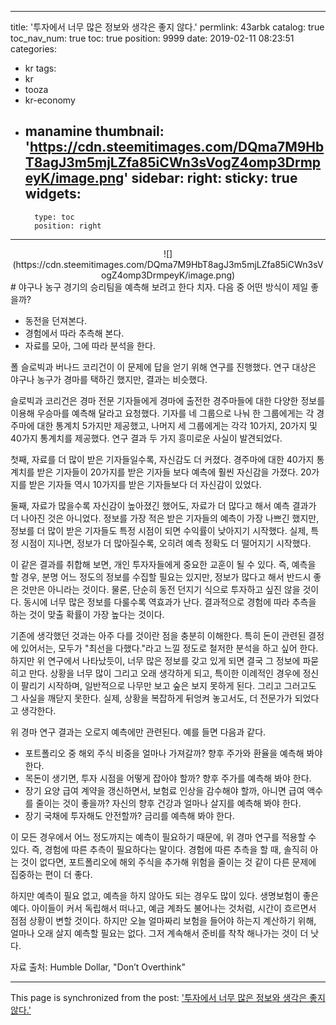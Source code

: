 
---
title: '투자에서 너무 많은 정보와 생각은 좋지 않다.'
permlink: 43arbk
catalog: true
toc_nav_num: true
toc: true
position: 9999
date: 2019-02-11 08:23:51
categories:
- kr
tags:
- kr
- tooza
- kr-economy
- manamine
thumbnail: 'https://cdn.steemitimages.com/DQma7M9HbT8agJ3m5mjLZfa85iCWn3sVogZ4omp3DrmpeyK/image.png'
sidebar:
    right:
        sticky: true
widgets:
    -
        type: toc
        position: right
---


<center>
![](https://cdn.steemitimages.com/DQma7M9HbT8agJ3m5mjLZfa85iCWn3sVogZ4omp3DrmpeyK/image.png)
</center>
#
야구나 농구 경기의 승리팀을 예측해 보려고 한다 치자. 다음 중 어떤 방식이 제일 좋을까?

- 동전을 던져본다.
- 경험에서 따라 추측해 본다.
- 자료를 모아, 그에 따라 분석을 한다.

​폴 슬로빅과 버나드 코리건이 이 문제에 답을 얻기 위해 연구를 진행했다. 연구 대상은 야구나 농구가 경마를 택하긴 했지만, 결과는 비슷했다.

​슬로빅과 코리건은 경마 전문 기자들에게 경마에 출전한 경주마들에 대한 다양한 정보를 이용해 우승마를 예측해 달라고 요청했다. 기자를 네 그룹으로 나눠 한 그룹에게는 각 경주마에 대한 통계치 5가지만 제공했고, 나머지 세 그룹에게는 각각 10가지, 20가지 및 40가지 통계치를 제공했다. 연구 결과 두 가지 흥미로운 사실이 발견되었다.

​첫째, 자료를 더 많이 받은 기자들일수록, 자신감도 더 커졌다. 경주마에 대한 40가지 통계치를 받은 기자들이 20가지를 받은 기자들 보다 예측에 훨씬 자신감을 가졌다. 20가지를 받은 기자들 역시 10가지를 받은 기자들보다 더 자신감이 있었다.

​둘째, 자료가 많을수록 자신감이 높아졌긴 했어도, 자료가 더 많다고 해서 예측 결과가 더 나아진 것은 아니었다. 정보를 가장 적은 받은 기자들의 예측이 가장 나쁘긴 했지만, 정보를 더 많이 받은 기자들도 특정 시점이 되면 수익률이 낮아지기 시작했다. 실제, 특정 시점이 지나면, 정보가 더 많아질수록, 오히려 예측 정확도 더 떨어지기 시작했다.

​이 같은 결과를 취합해 보면, 개인 투자자들에게 중요한 교훈이 될 수 있다. 즉, 예측을 할 경우, 분명 어느 정도의 정보를 수집할 필요는 있지만, 정보가 많다고 해서 반드시 좋은 것만은 아니라는 것이다. 물론, 단순히 동전 던지기 식으로 투자하고 싶진 않을 것이다. 동시에 너무 많은 정보를 다룰수록 역효과가 난다. 결과적으로 경험에 따라 추측을 하는 것이 맞출 확률이 가장 높다는 것이다.

​기존에 생각했던 것과는 아주 다를 것이란 점을 충분히 이해한다. 특히 돈이 관련된 결정에 있어서는, 모두가 "최선을 다했다."라고 느낄 정도로 철저한 분석을 하고 싶어 한다. 하지만 위 연구에서 나타났듯이, 너무 많은 정보를 갖고 있게 되면 결국 그 정보에 파묻히고 만다. 상황을 너무 많이 그리고 오래 생각하게 되고, 특이한 이례적인 경우에 정신이 팔리기 시작하며, 일반적으로 나무만 보고 숲은 보지 못하게 된다. 그리고 그러고도 그 사실을 깨닫지 못한다. 실제, 상황을 복잡하게 뒤엉켜 놓고서도, 더 전문가가 되었다고 생각한다.

위 경마 연구 결과는 오로지 예측에만 관련된다. 예를 들면 다음과 같다.

- 포트폴리오 중 해외 주식 비중을 얼마나 가져갈까? 향후 주가와 환율을 예측해 봐야 한다.
- 목돈이 생기면, 투자 시점을 어떻게 잡아야 할까? 향후 주가를 예측해 봐야 한다.
- 장기 요양 급여 계약을 갱신하면서, 보험료 인상을 감수해야 할까, 아니면 급여 액수를 줄이는 것이 좋을까? 자신의 향후 건강과 얼마나 살지를 예측해 봐야 한다.
- 장기 국채에 투자해도 안전할까? 금리를 예측해 봐야 한다.

​이 모든 경우에서 어느 정도까지는 예측이 필요하기 때문에, 위 경마 연구를 적용할 수 있다. 즉, 경험에 따른 추측이 필요하다는 말이다. 경험에 따른 추측을 할 때, 솔직히 아는 것이 없다면, 포트폴리오에 해외 주식을 추가해 위험을 줄이는 것 같이 다른 문제에 집중하는 편이 더 좋다.

​하지만 예측이 필요 없고, 예측을 하지 않아도 되는 경우도 많이 있다. 생명보험이 좋은 예다. 아이들이 커서 독립해서 떠나고, 예금 계좌도 불어나는 것처럼, 시간이 흐르면서 점점 상황이 변할 것이다. 하지만 오늘 얼마짜리 보험을 들어야 하는지 계산하기 위해, 얼마나 오래 살지 예측할 필요는 없다. 그저 계속해서 준비를 착착 해나가는 것이 더 낫다.

​자료 출처: Humble Dollar, "Don’t Overthink"

- - -

This page is synchronized from the post: ['투자에서 너무 많은 정보와 생각은 좋지 않다.'](https://steemit.com/@pius.pius/43arbk)
